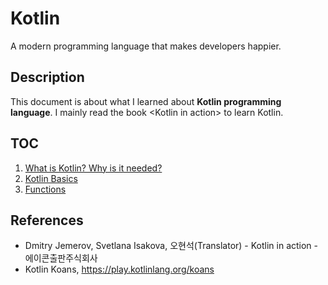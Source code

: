 # Kotlin
A modern programming language that makes developers happier.

## Description
This document is about what I learned about **Kotlin programming language**. I mainly read the book \<Kotlin in action\> to learn Kotlin.

## TOC
1. [What is Kotlin? Why is it needed?](./1-what-is-kotlin.md)
2. [Kotlin Basics](./2-kotlin-basics.md)
3. [Functions](./3-functions.md)

## References
- Dmitry Jemerov, Svetlana Isakova, 오현석(Translator) - Kotlin in action - 에이콘출판주식회사
- Kotlin Koans, https://play.kotlinlang.org/koans